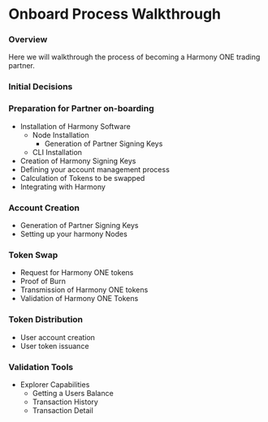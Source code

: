 # Onboard Process Walkthrough

### Overview

Here we will walkthrough the process of becoming a Harmony ONE trading partner.

### Initial Decisions

### Preparation for Partner on-boarding

* Installation of Harmony Software
  * Node Installation
    * Generation of Partner Signing Keys
  * CLI Installation
* Creation of Harmony Signing Keys
* Defining your account management process
* Calculation of Tokens to be swapped
* Integrating with Harmony

### Account Creation

* Generation of Partner Signing Keys
* Setting up your harmony Nodes

### Token Swap

* Request for Harmony ONE tokens
* Proof of Burn
* Transmission of Harmony ONE tokens
* Validation of Harmony ONE Tokens

### Token Distribution

* User account creation
* User token issuance

### Validation Tools

* Explorer Capabilities
  * Getting a Users Balance
  * Transaction History
  * Transaction Detail










